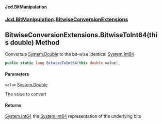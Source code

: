 #### [Jcd.BitManipulation](index.md 'index')
### [Jcd.BitManipulation](Jcd.BitManipulation.md 'Jcd.BitManipulation').[BitwiseConversionExtensions](Jcd.BitManipulation.BitwiseConversionExtensions.md 'Jcd.BitManipulation.BitwiseConversionExtensions')

## BitwiseConversionExtensions.BitwiseToInt64(this double) Method

Converts a [System.Double](https://docs.microsoft.com/en-us/dotnet/api/System.Double 'System.Double') to the bit-wise identical [System.Int64](https://docs.microsoft.com/en-us/dotnet/api/System.Int64 'System.Int64')

```csharp
public static long BitwiseToInt64(this double value);
```
#### Parameters

<a name='Jcd.BitManipulation.BitwiseConversionExtensions.BitwiseToInt64(thisdouble).value'></a>

`value` [System.Double](https://docs.microsoft.com/en-us/dotnet/api/System.Double 'System.Double')

The value to convert

#### Returns
[System.Int64](https://docs.microsoft.com/en-us/dotnet/api/System.Int64 'System.Int64')
the [System.Int64](https://docs.microsoft.com/en-us/dotnet/api/System.Int64 'System.Int64') representation of the underlying bits